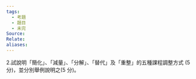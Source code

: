 ```yaml
---
tags:
  - 考題
  - 題目
  - 未完
Source:
Relate: 
aliases:
---
```

2.試說明「簡化」、「減量」、「分解」、「替代」及「重整」的五種課程調整方式
(5 分)，並分別舉例說明之(5 分)。

